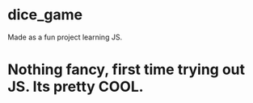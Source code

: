# dice_game
Made as a fun project learning JS.

# Nothing fancy, first time trying out JS. Its pretty COOL.
